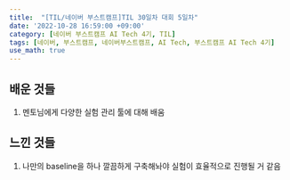 ```yaml
---
title:  "[TIL/네이버 부스트캠프]TIL 30일차 대회 5일차"
date: '2022-10-28 16:59:00 +09:00'
category: [네이버 부스트캠프 AI Tech 4기, TIL]
tags: [네이버, 부스트캠프, 네이버부스트캠프, AI Tech, 부스트캠프 AI Tech 4기]
use_math: true
---
```

## 배운 것들
1. 멘토님에게 다양한 실험 관리 툴에 대해 배움

## 느낀 것들
1. 나만의 baseline을 하나 깔끔하게 구축해놔야 실험이 효율적으로 진행될 거 같음
